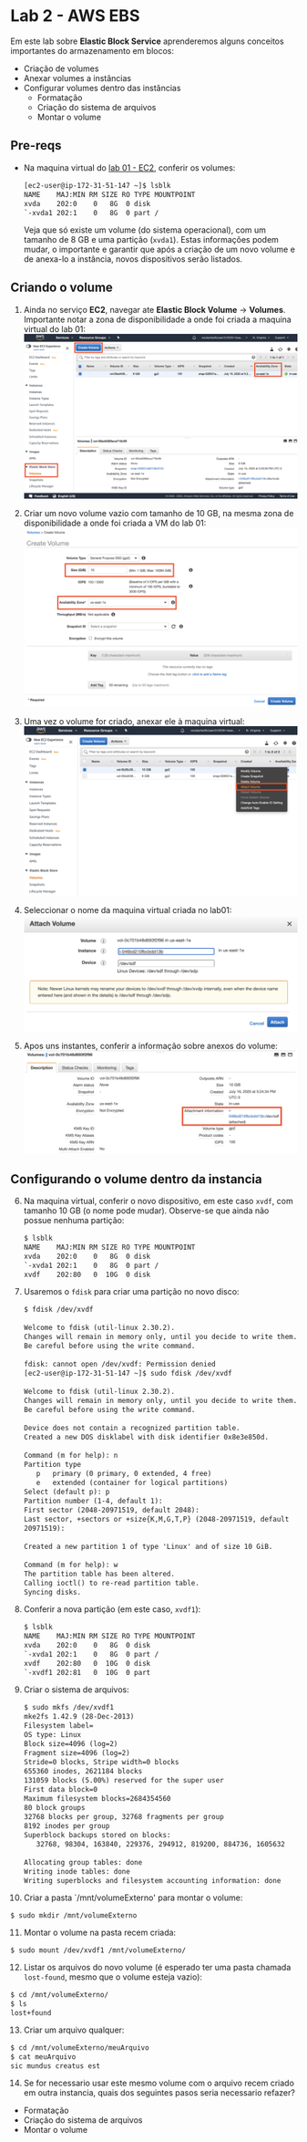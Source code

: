# Lab 2 - AWS EBS

Em este lab sobre **Elastic Block Service** aprenderemos alguns conceitos importantes do armazenamento em blocos:
 - Criação de volumes
 - Anexar volumes a instâncias
 - Configurar volumes dentro das instâncias
   * Formatação
   * Criação do sistema de arquivos
   * Montar o volume

## Pre-reqs

- Na maquina virtual do [lab 01 - EC2](https://github.com/josecastillolema/fiap/blob/master/bdt/cloud/lab01-iaas.md), conferir os volumes:
    ```
    [ec2-user@ip-172-31-51-147 ~]$ lsblk
    NAME    MAJ:MIN RM SIZE RO TYPE MOUNTPOINT
    xvda    202:0    0   8G  0 disk 
    `-xvda1 202:1    0   8G  0 part /
    ```
    Veja que só existe um volume (do sistema operacional), com um tamanho de 8 GB e uma partição (`xvda1`). Estas informações podem mudar, o importante e garantir que após a criação de um novo volume e de anexa-lo a instância, novos dispositivos serão listados.

## Criando o volume
 
1. Ainda no serviço **EC2**, navegar ate **Elastic Block Volume** -> **Volumes**. Importante notar a zona de disponibilidade a onde foi criada a maquina virtual do lab 01:
   ![](/mob/cloud/img/ebs0.png)

2. Criar um novo volume vazio com tamanho de 10 GB, na mesma zona de disponibilidade a onde foi criada a VM do lab 01:
   ![](/mob/cloud/img/ebs1.png)

3. Uma vez o volume for criado, anexar ele à maquina virtual:
   ![](/mob/cloud/img/ebs2.png)
   
4. Seleccionar o nome da maquina virtual criada no lab01:
   ![](/mob/cloud/img/ebs3.png)

5. Apos uns instantes, conferir a informação sobre anexos do volume:
   ![](/mob/cloud/img/ebs4.png)

## Configurando o volume dentro da instancia

6. Na maquina virtual, conferir o novo dispositivo, em este caso `xvdf`, com tamanho 10 GB (o nome pode mudar). Observe-se que ainda não possue nenhuma partição:
    ```
    $ lsblk
    NAME    MAJ:MIN RM SIZE RO TYPE MOUNTPOINT
    xvda    202:0    0   8G  0 disk 
    `-xvda1 202:1    0   8G  0 part /
    xvdf    202:80   0  10G  0 disk
    ```
    
7. Usaremos o `fdisk` para criar uma partição no novo disco:
   ```
   $ fdisk /dev/xvdf

   Welcome to fdisk (util-linux 2.30.2).
   Changes will remain in memory only, until you decide to write them.
   Be careful before using the write command.

   fdisk: cannot open /dev/xvdf: Permission denied
   [ec2-user@ip-172-31-51-147 ~]$ sudo fdisk /dev/xvdf

   Welcome to fdisk (util-linux 2.30.2).
   Changes will remain in memory only, until you decide to write them.
   Be careful before using the write command.

   Device does not contain a recognized partition table.
   Created a new DOS disklabel with disk identifier 0x8e3e850d.

   Command (m for help): n
   Partition type
      p   primary (0 primary, 0 extended, 4 free)
      e   extended (container for logical partitions)
   Select (default p): p
   Partition number (1-4, default 1): 
   First sector (2048-20971519, default 2048): 
   Last sector, +sectors or +size{K,M,G,T,P} (2048-20971519, default 20971519): 

   Created a new partition 1 of type 'Linux' and of size 10 GiB.

   Command (m for help): w
   The partition table has been altered.
   Calling ioctl() to re-read partition table.
   Syncing disks.

   ```
8. Conferir a nova partição (em este caso, `xvdf1`):
   ```
   $ lsblk 
   NAME    MAJ:MIN RM SIZE RO TYPE MOUNTPOINT
   xvda    202:0    0   8G  0 disk 
   `-xvda1 202:1    0   8G  0 part /
   xvdf    202:80   0  10G  0 disk 
   `-xvdf1 202:81   0  10G  0 part
   ```

9. Criar o sistema de arquivos:
   ```
   $ sudo mkfs /dev/xvdf1
   mke2fs 1.42.9 (28-Dec-2013)
   Filesystem label=
   OS type: Linux
   Block size=4096 (log=2)
   Fragment size=4096 (log=2)
   Stride=0 blocks, Stripe width=0 blocks
   655360 inodes, 2621184 blocks
   131059 blocks (5.00%) reserved for the super user
   First data block=0
   Maximum filesystem blocks=2684354560
   80 block groups
   32768 blocks per group, 32768 fragments per group
   8192 inodes per group
   Superblock backups stored on blocks: 
      32768, 98304, 163840, 229376, 294912, 819200, 884736, 1605632

   Allocating group tables: done                            
   Writing inode tables: done                            
   Writing superblocks and filesystem accounting information: done 
   ```

10. Criar a pasta `/mnt/volumeExterno' para montar o volume:
   ```
   $ sudo mkdir /mnt/volumeExterno
   ```

11. Montar o volume na pasta recem criada:
   ```
   $ sudo mount /dev/xvdf1 /mnt/volumeExterno/
   ```

12. Listar os arquivos do novo volume (é esperado ter uma pasta chamada `lost-found`, mesmo que o volume esteja vazio):
   ```
   $ cd /mnt/volumeExterno/
   $ ls
   lost+found
   ```

13. Criar um arquivo qualquer:
   ```
   $ cd /mnt/volumeExterno/meuArquivo
   $ cat meuArquivo 
   sic mundus creatus est
   ```

14. Se for necessario usar este mesmo volume com o arquivo recem criado em outra instancia, quais dos seguintes pasos seria necessario refazer?
   * Formatação
   * Criação do sistema de arquivos
   * Montar o volume